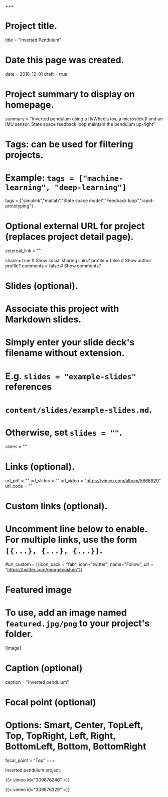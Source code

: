 +++
# Project title.
title = "Inverted Pendulum"

# Date this page was created.
date = 2018-12-01
draft = true

# Project summary to display on homepage.
summary = "Inverted pendulum using a flyWheels toy, a microstick II and an IMU sensor. State space feedback loop maintain the pendulum up-right"

# Tags: can be used for filtering projects.
# Example: `tags = ["machine-learning", "deep-learning"]`
tags = ["simulink","matlab","State space model","Feedback loop","rapid-prototyping"]

# Optional external URL for project (replaces project detail page).
external_link = ""


share = true  # Show social sharing links?
profile = false  # Show author profile?
comments = false  # Show comments?

# Slides (optional).
#   Associate this project with Markdown slides.
#   Simply enter your slide deck's filename without extension.
#   E.g. `slides = "example-slides"` references 
#   `content/slides/example-slides.md`.
#   Otherwise, set `slides = ""`.
slides = ""

# Links (optional).
url_pdf = ""
url_slides = ""
url_video = "https://vimeo.com/album/5666929"
url_code = ""

# Custom links (optional).
#   Uncomment line below to enable. For multiple links, use the form `[{...}, {...}, {...}]`.
#url_custom = [{icon_pack = "fab", icon="twitter", name="Follow", url = "https://twitter.com/georgecushen"}]

# Featured image
# To use, add an image named `featured.jpg/png` to your project's folder. 
[image]
  # Caption (optional)
  caption = "Inverted pendulum"
  
  # Focal point (optional)
  # Options: Smart, Center, TopLeft, Top, TopRight, Left, Right, BottomLeft, Bottom, BottomRight
  focal_point = "Top"
+++

Inverted pendulum project.
<!-- test code -->
{{< vimeo id="309876246" >}}
<!-- You tube alternative: {{< youtube id="dWTK7dTUvCo" >}} -->

{{< vimeo id="309876329" >}}
<!-- You tube alternative: {{< youtube id ="xbu4hXOnemE" >}} -->


